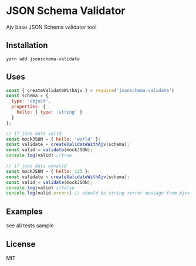 # JSON Schema Validator

Ajv base JSON Schema validator tool

## Installation

```
yarn add jsonschema-validate
```

## Uses

```javascript
const { createValidateWithAjv } = require('jsonschema-validate')
const schema = {
  type: 'object',
  properties: {
    hello: { type: 'string' }
  }
};

// if json data valid
const mockJSON = { hello: 'world' };
const validate = createValidateWithAjv(schema);
const valid = validate(mockJSON);
console.log(valid) //true

// if json data unvalid
const mockJSON = { hello: 123 };
const validate = createValidateWithAjv(schema);
const valid = validate(mockJSON);
console.log(valid) //false
console.log(valid.errors) // should be string <error message from Ajv>
```

## Examples

see all tests sample

## License

MIT